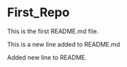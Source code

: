 # First_Repo

This is the first README.md file. 

This is a new line added to README.md

Added new line to README.
